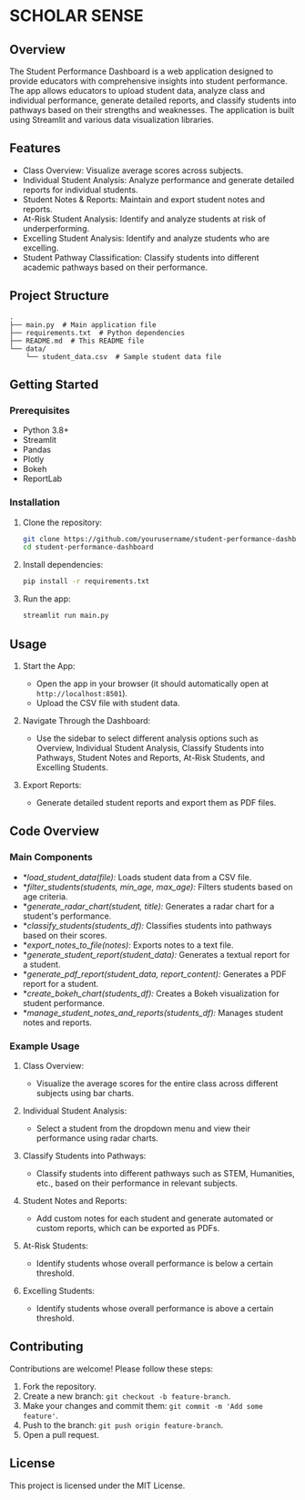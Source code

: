 
# SCHOLAR SENSE 

## Overview

The Student Performance Dashboard is a web application designed to provide educators with comprehensive insights into student performance. The app allows educators to upload student data, analyze class and individual performance, generate detailed reports, and classify students into pathways based on their strengths and weaknesses. The application is built using Streamlit and various data visualization libraries.

## Features

- Class Overview: Visualize average scores across subjects.
- Individual Student Analysis: Analyze performance and generate detailed reports for individual students.
- Student Notes & Reports: Maintain and export student notes and reports.
- At-Risk Student Analysis: Identify and analyze students at risk of underperforming.
- Excelling Student Analysis: Identify and analyze students who are excelling.
- Student Pathway Classification: Classify students into different academic pathways based on their performance.

## Project Structure

```
.
├── main.py  # Main application file
├── requirements.txt  # Python dependencies
├── README.md  # This README file
└── data/
    └── student_data.csv  # Sample student data file
```

## Getting Started

### Prerequisites

- Python 3.8+
- Streamlit
- Pandas
- Plotly
- Bokeh
- ReportLab

### Installation

1. Clone the repository:
    ```bash
    git clone https://github.com/yourusername/student-performance-dashboard.git
    cd student-performance-dashboard
    ```

2. Install dependencies:
    ```bash
    pip install -r requirements.txt
    ```

3. Run the app:
    ```bash
    streamlit run main.py
    ```

## Usage

1. Start the App:
    - Open the app in your browser (it should automatically open at `http://localhost:8501`).
    - Upload the CSV file with student data.
    
2. Navigate Through the Dashboard:
    - Use the sidebar to select different analysis options such as Overview, Individual Student Analysis, Classify Students into Pathways, Student Notes and Reports, At-Risk Students, and Excelling Students.

3. Export Reports:
    - Generate detailed student reports and export them as PDF files.

## Code Overview

### Main Components

- **load_student_data(file):* Loads student data from a CSV file.
- **filter_students(students, min_age, max_age):* Filters students based on age criteria.
- **generate_radar_chart(student, title):* Generates a radar chart for a student's performance.
- **classify_students(students_df):* Classifies students into pathways based on their scores.
- **export_notes_to_file(notes):* Exports notes to a text file.
- **generate_student_report(student_data):* Generates a textual report for a student.
- **generate_pdf_report(student_data, report_content):* Generates a PDF report for a student.
- **create_bokeh_chart(students_df):* Creates a Bokeh visualization for student performance.
- **manage_student_notes_and_reports(students_df):* Manages student notes and reports.

### Example Usage

1. Class Overview:
    - Visualize the average scores for the entire class across different subjects using bar charts.
    
2. Individual Student Analysis:
    - Select a student from the dropdown menu and view their performance using radar charts.

3. Classify Students into Pathways:
    - Classify students into different pathways such as STEM, Humanities, etc., based on their performance in relevant subjects.

4. Student Notes and Reports:
    - Add custom notes for each student and generate automated or custom reports, which can be exported as PDFs.

5. At-Risk Students:
    - Identify students whose overall performance is below a certain threshold.

6. Excelling Students:
    - Identify students whose overall performance is above a certain threshold.

## Contributing

Contributions are welcome! Please follow these steps:

1. Fork the repository.
2. Create a new branch: `git checkout -b feature-branch`.
3. Make your changes and commit them: `git commit -m 'Add some feature'`.
4. Push to the branch: `git push origin feature-branch`.
5. Open a pull request.

## License

This project is licensed under the MIT License.
